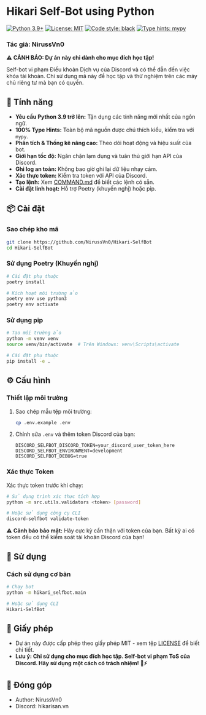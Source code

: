 # Hikari Self-Bot using Python

[![Python 3.9+](https://img.shields.io/badge/python-3.9+-blue.svg)](https://www.python.org/downloads/)
[![License: MIT](https://img.shields.io/badge/License-MIT-yellow.svg)](https://opensource.org/licenses/MIT)
[![Code style: black](https://img.shields.io/badge/code%20style-black-000000.svg)](https://github.com/psf/black)
[![Type hints: mypy](https://img.shields.io/badge/type%20hints-mypy-blue.svg)](http://mypy-lang.org/)

### Tác giả: NirussVn0

⚠️ **CẢNH BÁO: Dự án này chỉ dành cho mục đích học tập!**

Self-bot vi phạm Điều khoản Dịch vụ của Discord và có thể dẫn đến việc khóa tài khoản. Chỉ sử dụng mã này để học tập và thử nghiệm trên các máy chủ riêng tư mà bạn có quyền.

## 🧪 **Tính năng**

- **Yêu cầu Python 3.9 trở lên:** Tận dụng các tính năng mới nhất của ngôn ngữ.
- **100% Type Hints:** Toàn bộ mã nguồn được chú thích kiểu, kiểm tra với `mypy`.
- **Phân tích & Thống kê nâng cao:** Theo dõi hoạt động và hiệu suất của bot.
- **Giới hạn tốc độ:** Ngăn chặn lạm dụng và tuân thủ giới hạn API của Discord.
- **Ghi log an toàn:** Không bao giờ ghi lại dữ liệu nhạy cảm.
- **Xác thực token:** Kiểm tra token với API của Discord.
- **Tạo lệnh:** Xem [COMMAND.md](COMMAND.md) để biết các lệnh có sẵn.
- **Cài đặt linh hoạt:** Hỗ trợ Poetry (khuyến nghị) hoặc pip.

## 📦 **Cài đặt**

### **Sao chép kho mã**

```bash
git clone https://github.com/NirussVn0/Hikari-SelfBot
cd Hikari-SelfBot
```

### **Sử dụng Poetry (Khuyến nghị)**

```bash
# Cài đặt phụ thuộc
poetry install

# Kích hoạt môi trường ảo
poetry env use python3
poetry env activate
```

### **Sử dụng pip**

```bash
# Tạo môi trường ảo
python -m venv venv
source venv/bin/activate  # Trên Windows: venv\Scripts\activate

# Cài đặt phụ thuộc
pip install -e .
```

## ⚙️ **Cấu hình**

### **Thiết lập môi trường**

1. Sao chép mẫu tệp môi trường:

   ```bash
   cp .env.example .env
   ```

2. Chỉnh sửa `.env` và thêm token Discord của bạn:
   ```env
   DISCORD_SELFBOT_DISCORD_TOKEN=your_discord_user_token_here
   DISCORD_SELFBOT_ENVIRONMENT=development
   DISCORD_SELFBOT_DEBUG=true
   ```

### **Xác thực Token**

Xác thực token trước khi chạy:

```bash
# Sử dụng trình xác thực tích hợp
python -m src.utils.validators <token> [password]

# Hoặc sử dụng công cụ CLI
discord-selfbot validate-token
```

⚠️ **Cảnh báo bảo mật:** Hãy cực kỳ cẩn thận với token của bạn. Bất kỳ ai có token đều có thể kiểm soát tài khoản Discord của bạn!

## 🚀 **Sử dụng**

### **Cách sử dụng cơ bản**

```bash
# Chạy bot
python -m hikari_selfbot.main

# Hoặc sử dụng CLI
Hikari-SelfBot
```

## 📄 **Giấy phép**

- Dự án này được cấp phép theo giấy phép MIT - xem tệp [LICENSE](LICENSE) để biết chi tiết.
- **Lưu ý: Chỉ sử dụng cho mục đích học tập. Self-bot vi phạm ToS của Discord. Hãy sử dụng một cách có trách nhiệm! 🐍⚡**

## 🤝 **Đóng góp**

- Author: NirussVn0
- Discord: hikarisan.vn
